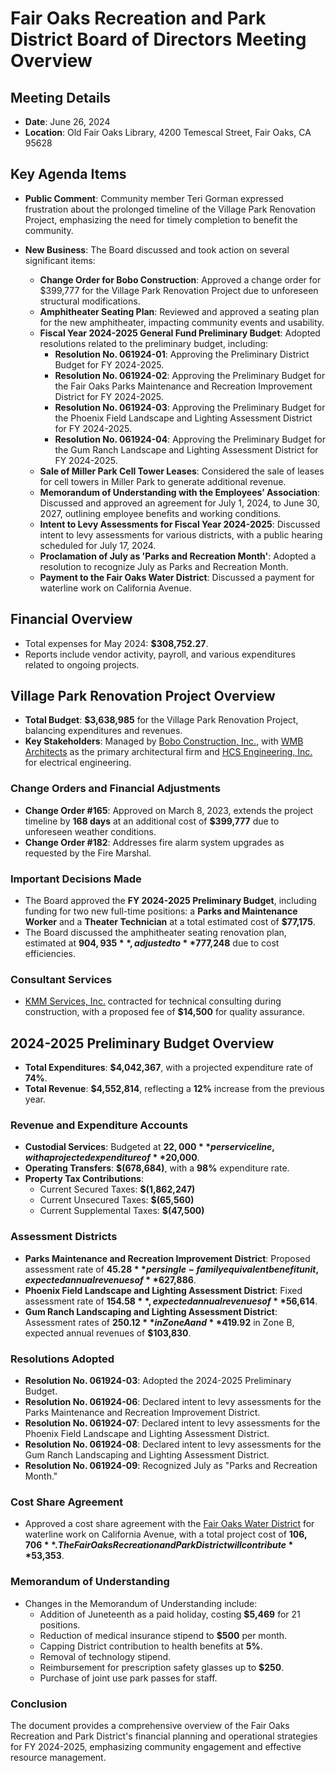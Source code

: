 # Fair Oaks Recreation and Park District Board of Directors Meeting Overview

## Meeting Details
- **Date**: June 26, 2024
- **Location**: Old Fair Oaks Library, 4200 Temescal Street, Fair Oaks, CA 95628

## Key Agenda Items

- **Public Comment**: Community member Teri Gorman expressed frustration about the prolonged timeline of the Village Park Renovation Project, emphasizing the need for timely completion to benefit the community.

- **New Business**: The Board discussed and took action on several significant items:
  - **Change Order for Bobo Construction**: Approved a change order for $399,777 for the Village Park Renovation Project due to unforeseen structural modifications.
  - **Amphitheater Seating Plan**: Reviewed and approved a seating plan for the new amphitheater, impacting community events and usability.
  - **Fiscal Year 2024-2025 General Fund Preliminary Budget**: Adopted resolutions related to the preliminary budget, including:
    - **Resolution No. 061924-01**: Approving the Preliminary District Budget for FY 2024-2025.
    - **Resolution No. 061924-02**: Approving the Preliminary Budget for the Fair Oaks Parks Maintenance and Recreation Improvement District for FY 2024-2025.
    - **Resolution No. 061924-03**: Approving the Preliminary Budget for the Phoenix Field Landscape and Lighting Assessment District for FY 2024-2025.
    - **Resolution No. 061924-04**: Approving the Preliminary Budget for the Gum Ranch Landscape and Lighting Assessment District for FY 2024-2025.
  - **Sale of Miller Park Cell Tower Leases**: Considered the sale of leases for cell towers in Miller Park to generate additional revenue.
  - **Memorandum of Understanding with the Employees’ Association**: Discussed and approved an agreement for July 1, 2024, to June 30, 2027, outlining employee benefits and working conditions.
  - **Intent to Levy Assessments for Fiscal Year 2024-2025**: Discussed intent to levy assessments for various districts, with a public hearing scheduled for July 17, 2024.
  - **Proclamation of July as 'Parks and Recreation Month'**: Adopted a resolution to recognize July as Parks and Recreation Month.
  - **Payment to the Fair Oaks Water District**: Discussed a payment for waterline work on California Avenue.

## Financial Overview
- Total expenses for May 2024: **$308,752.27**.
- Reports include vendor activity, payroll, and various expenditures related to ongoing projects.

## Village Park Renovation Project Overview
- **Total Budget**: **$3,638,985** for the Village Park Renovation Project, balancing expenditures and revenues.
- **Key Stakeholders**: Managed by [Bobo Construction, Inc.](https://www.boboconstruction.com/), with [WMB Architects](https://www.wmbarchitects.com/) as the primary architectural firm and [HCS Engineering, Inc.](https://www.hcsengineering.com/) for electrical engineering.

### Change Orders and Financial Adjustments
- **Change Order #165**: Approved on March 8, 2023, extends the project timeline by **168 days** at an additional cost of **$399,777** due to unforeseen weather conditions.
- **Change Order #182**: Addresses fire alarm system upgrades as requested by the Fire Marshal.

### Important Decisions Made
- The Board approved the **FY 2024-2025 Preliminary Budget**, including funding for two new full-time positions: a **Parks and Maintenance Worker** and a **Theater Technician** at a total estimated cost of **$77,175**.
- The Board discussed the amphitheater seating renovation plan, estimated at **$904,935**, adjusted to **$777,248** due to cost efficiencies.

### Consultant Services
- [KMM Services, Inc.](https://www.kmmservices.com/) contracted for technical consulting during construction, with a proposed fee of **$14,500** for quality assurance.

## 2024-2025 Preliminary Budget Overview
- **Total Expenditures**: **$4,042,367**, with a projected expenditure rate of **74%**.
- **Total Revenue**: **$4,552,814**, reflecting a **12%** increase from the previous year.

### Revenue and Expenditure Accounts
- **Custodial Services**: Budgeted at **$22,000** per service line, with a projected expenditure of **$20,000**.
- **Operating Transfers**: **$(678,684)**, with a **98%** expenditure rate.
- **Property Tax Contributions**: 
  - Current Secured Taxes: **$(1,862,247)**
  - Current Unsecured Taxes: **$(65,560)**
  - Current Supplemental Taxes: **$(47,500)**

### Assessment Districts
- **Parks Maintenance and Recreation Improvement District**: Proposed assessment rate of **$45.28** per single-family equivalent benefit unit, expected annual revenues of **$627,886**.
- **Phoenix Field Landscape and Lighting Assessment District**: Fixed assessment rate of **$154.58**, expected annual revenues of **$56,614**.
- **Gum Ranch Landscaping and Lighting Assessment District**: Assessment rates of **$250.12** in Zone A and **$419.92** in Zone B, expected annual revenues of **$103,830**.

### Resolutions Adopted
- **Resolution No. 061924-03**: Adopted the 2024-2025 Preliminary Budget.
- **Resolution No. 061924-06**: Declared intent to levy assessments for the Parks Maintenance and Recreation Improvement District.
- **Resolution No. 061924-07**: Declared intent to levy assessments for the Phoenix Field Landscape and Lighting Assessment District.
- **Resolution No. 061924-08**: Declared intent to levy assessments for the Gum Ranch Landscaping and Lighting Assessment District.
- **Resolution No. 061924-09**: Recognized July as "Parks and Recreation Month."

### Cost Share Agreement
- Approved a cost share agreement with the [Fair Oaks Water District](https://www.fairoakswater.org/) for waterline work on California Avenue, with a total project cost of **$106,706**. The Fair Oaks Recreation and Park District will contribute **$53,353**.

### Memorandum of Understanding
- Changes in the Memorandum of Understanding include:
  - Addition of Juneteenth as a paid holiday, costing **$5,469** for 21 positions.
  - Reduction of medical insurance stipend to **$500** per month.
  - Capping District contribution to health benefits at **5%**.
  - Removal of technology stipend.
  - Reimbursement for prescription safety glasses up to **$250**.
  - Purchase of joint use park passes for staff.

### Conclusion
The document provides a comprehensive overview of the Fair Oaks Recreation and Park District's financial planning and operational strategies for FY 2024-2025, emphasizing community engagement and effective resource management.
